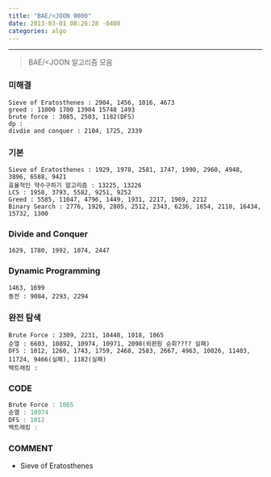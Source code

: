 ```yaml
---
title: "BAE/<JOON 0000"
date: 2013-03-01 08:26:28 -0400
categories: algo
---
```

---

> BAE/<JOON 알고리즘 모음

### 미해결
```
Sieve of Eratosthenes : 2904, 1456, 1016, 4673
greed : 11000 1700 13904 15748 1493
brute force : 3085, 2503, 1182(DFS)
dp :
divdie and conquer : 2104, 1725, 2339
```

### 기본
```
Sieve of Eratosthenes : 1929, 1978, 2581, 1747, 1990, 2960, 4948, 3896, 6588, 9421
효율적인 약수구하기 알고리즘 : 13225, 13226
LCS : 1958, 3793, 5582, 9251, 9252
Greed : 5585, 11047, 4796, 1449, 1931, 2217, 1969, 2212
Binary Search : 2776, 1920, 2805, 2512, 2343, 6236, 1654, 2110, 16434, 15732, 1300
```

### Divide and Conquer
```
1629, 1780, 1992, 1074, 2447
```

### Dynamic Programming
```
1463, 1699
동전 : 9084, 2293, 2294
```

### 완전 탐색
```
Brute Force : 2309, 2231, 10448, 1018, 1065
순열 : 6603, 10892, 10974, 10971, 2098(외판원 순회???? 실패)
DFS : 1012, 1260, 1743, 1759, 2468, 2583, 2667, 4963, 10026, 11403, 11724, 9466(실패), 1182(실패)
백트래킹 :
```

### CODE
```java
Brute Force : 1065
순열 : 10974
DFS : 1012
백트래킹 :
```

### COMMENT
* Sieve of Eratosthenes

[GO 0000]: https://www.acmicpc.net/problem/0000
